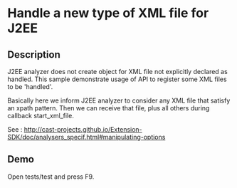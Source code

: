 Handle a new type of XML file for J2EE
======================================

Description
-----------

J2EE analyzer does not create object for XML file not explicitly declared as handled.
This sample demonstrate usage of API to register some XML files to be 'handled'.

Basically here we inform J2EE analyzer to consider any XML file that satisfy an xpath pattern.
Then we can receive that file, plus all others during callback start_xml_file. 

See : http://cast-projects.github.io/Extension-SDK/doc/analysers_specif.html#manipulating-options

Demo
----

Open tests/test and press F9.
